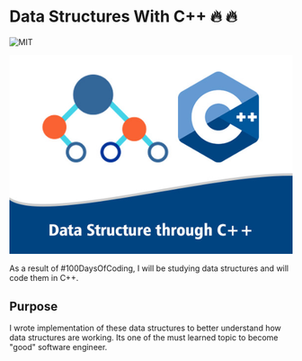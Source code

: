 # Data Structures With C++ :fire: :fire:

![MIT](https://img.shields.io/github/license/mashape/apistatus.svg)

![](images/DataStructures.jpg)

As a result of #100DaysOfCoding, I will be studying data structures and will code them in C++. 

## Purpose

I wrote implementation of these data structures to better understand
how data structures are working. Its one of the must learned topic to become "good" software engineer.


